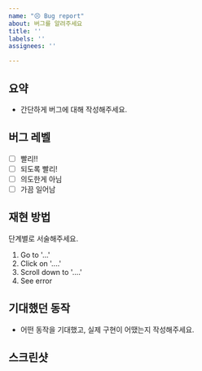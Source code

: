 ```yaml
---
name: "😣 Bug report"
about: 버그를 알려주세요
title: ''
labels: ''
assignees: ''

---
```


## 요약
- 간단하게 버그에 대해 작성해주세요.

## 버그 레벨
  - [ ] 빨리!!
  - [ ] 되도록 빨리!
  - [ ] 의도한게 아님
  - [ ] 가끔 일어남

## 재현 방법
단계별로 서술해주세요.
1. Go to '...'
2. Click on '....'
3. Scroll down to '....'
4. See error

## 기대했던 동작
- 어떤 동작을 기대했고, 실제 구현이 어땠는지 작성해주세요.

## 스크린샷


